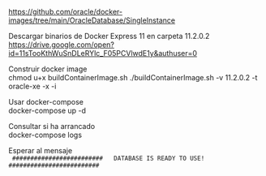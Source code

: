 https://github.com/oracle/docker-images/tree/main/OracleDatabase/SingleInstance

Descargar binarios de Docker Express 11 en carpeta 11.2.0.2  
https://drive.google.com/open?id=11sTooKthWuSnDLeRYlc_F05PCVlwdE1y&authuser=0

Construir docker image  
chmod u+x buildContainerImage.sh
./buildContainerImage.sh -v 11.2.0.2 -t oracle-xe -x -i

Usar docker-compose  
docker-compose up -d

Consultar si ha arrancado  
docker-compose logs

Esperar al mensaje  
` #########################  
 DATABASE IS READY TO USE!  
 #########################`
